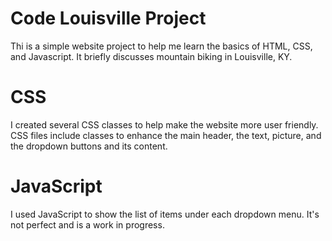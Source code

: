 # Code Louisville Project
Thi is a simple website project to help me learn the basics of HTML, CSS, and Javascript. It briefly discusses mountain biking in Louisville, KY.

# CSS
I created several CSS classes to help make the website more user friendly.  CSS files include classes to enhance the main header, the text, picture, and the dropdown buttons and its content.

# JavaScript
I used JavaScript to show the list of items under each dropdown menu.  It's not perfect and is a work in progress.

